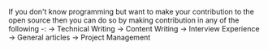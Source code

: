 If you don't know programming but want to make your contribution to the open source then you can do so by making contribution in any of the following -:
-> Technical Writing
-> Content Writing
-> Interview Experience
-> General articles
-> Project Management